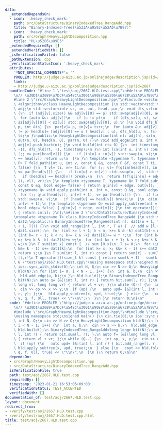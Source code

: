 ```yaml
---
data:
  _extendedDependsOn:
  - icon: ':heavy_check_mark:'
    path: src/DataStructure/BinaryIndexedTree_RangeAdd.hpp
    title: "Binary-Indexed-Tree(\u533A\u9593\u52A0\u7B97)"
  - icon: ':heavy_check_mark:'
    path: src/Graph/HeavyLightDecomposition.hpp
    title: "HL\u5206\u89E3"
  _extendedRequiredBy: []
  _extendedVerifiedWith: []
  _isVerificationFailed: false
  _pathExtension: cpp
  _verificationStatusIcon: ':heavy_check_mark:'
  attributes:
    '*NOT_SPECIAL_COMMENTS*': ''
    PROBLEM: http://judge.u-aizu.ac.jp/onlinejudge/description.jsp?id=2667
    links:
    - http://judge.u-aizu.ac.jp/onlinejudge/description.jsp?id=2667
  bundledCode: "#line 1 \"test/aoj/2667.HLD.test.cpp\"\n#define PROBLEM \"http://judge.u-aizu.ac.jp/onlinejudge/description.jsp?id=2667\"\
    \n// \u30D1\u30B9\u7DCF\u548C\u3001\u90E8\u5206\u6728\u52A0\u7B97\n#include <iostream>\n\
    #line 2 \"src/Graph/HeavyLightDecomposition.hpp\"\n#include <vector>\n#include\
    \ <algorithm>\nclass HeavyLightDecomposition {\n std::vector<std::vector<int>>\
    \ adj;\n std::vector<int> sz, in, out, head, par;\n void dfs_sz(int v, int p)\
    \ {\n  if (adj[v].size() && adj[v][0] == p) std::swap(adj[v][0], adj[v].back());\n\
    \  for (auto &u: adj[v])\n   if (u != p)\n    if (dfs_sz(u, v), sz[v]+= sz[u];\
    \ sz[adj[v][0]] < sz[u]) std::swap(adj[v][0], u);\n }\n void dfs_hld(int v, int\
    \ p, int &ts) {\n  par[v]= p, in[v]= ts++;\n  for (auto &u: adj[v])\n   if (u\
    \ != p) head[u]= (adj[v][0] == u ? head[v] : u), dfs_hld(u, v, ts);\n  out[v]=\
    \ ts;\n }\npublic:\n HeavyLightDecomposition(int n): adj(n), sz(n, 1), in(n, 0),\
    \ out(n, 0), head(n, 0), par(n, 0) {}\n void add_edge(int u, int v) { adj[u].push_back(v),\
    \ adj[v].push_back(u); }\n void build(int rt= 0) {\n  int timestamp= 0;\n  dfs_sz(rt,\
    \ -1), dfs_hld(rt, -1, timestamp);\n }\n int lca(int u, int v) const {\n  for\
    \ (;; v= par[head[v]]) {\n   if (in[u] > in[v]) std::swap(u, v);\n   if (head[u]\
    \ == head[v]) return u;\n  }\n }\n template <typename T, typename Q, typename\
    \ F> T fold_path(int u, int v, const Q &q, const F &f, const T ti, bool edge=\
    \ false) {\n  T vl= ti, vr= ti;\n  for (;; vl= f(q(in[head[v]], in[v] + 1), vl),\
    \ v= par[head[v]]) {\n   if (in[u] > in[v]) std::swap(u, v), std::swap(vl, vr);\n\
    \   if (head[u] == head[v]) break;\n  }\n  return f(f(q(in[u] + edge, in[v] +\
    \ 1), vl), vr);\n }\n template <typename T, typename Q> T fold_subtree(int v,\
    \ const Q &q, bool edge= false) { return q(in[v] + edge, out[v]); }\n template\
    \ <typename Q> void apply_path(int u, int v, const Q &q, bool edge= false) {\n\
    \  for (;; q(in[head[v]], in[v] + 1), v= par[head[v]]) {\n   if (in[u] > in[v])\
    \ std::swap(u, v);\n   if (head[u] == head[v]) break;\n  }\n  q(in[u] + edge,\
    \ in[v] + 1);\n }\n template <typename Q> void apply_subtree(int v, const Q &q,\
    \ bool edge= false) { q(in[v] + edge, out[v]); }\n int operator[](int i) const\
    \ { return in[i]; }\n};\n#line 3 \"src/DataStructure/BinaryIndexedTree_RangeAdd.hpp\"\
    \ntemplate <typename T> class BinaryIndexedTree_RangeAdd {\n std::vector<T> dat1,\
    \ dat2;\npublic:\n BinaryIndexedTree_RangeAdd(int n): dat1(n + 1, T()), dat2(n\
    \ + 1, T()) {}\n void add_range(int l, int r, T w) {  // add w [l,r)\n  int n=\
    \ dat1.size();\n  for (int k= l + 1; k < n; k+= k & -k) dat1[k]-= w * l;\n  for\
    \ (int k= r + 1; k < n; k+= k & -k) dat1[k]+= w * r;\n  for (int k= l + 1; k <\
    \ n; k+= k & -k) dat2[k]+= w;\n  for (int k= r + 1; k < n; k+= k & -k) dat2[k]-=\
    \ w;\n }\n T sum(int x) const {  // sum [0,x)\n  T s= 0;\n  for (int k= x; k;\
    \ k&= k - 1) s+= dat1[k];\n  for (int k= x; k; k&= k - 1) s+= dat2[k] * x;\n \
    \ return s;\n }\n T sum(int l, int r) const { return sum(r) - sum(l); }  // sum\
    \ [l,r)\n T operator[](size_t k) const { return sum(k + 1) - sum(k); }\n};\n#line\
    \ 6 \"test/aoj/2667.HLD.test.cpp\"\nusing namespace std;\nsigned main() {\n cin.tie(0);\n\
    \ ios::sync_with_stdio(0);\n int N, Q;\n cin >> N >> Q;\n HeavyLightDecomposition\
    \ hld(N);\n for (int i= 0; i < N - 1; i++) {\n  int a, b;\n  cin >> a >> b;\n\
    \  hld.add_edge(a, b);\n }\n hld.build();\n BinaryIndexedTree_RangeAdd<long long>\
    \ bit(N);\n auto q= [&](int l, int r) { return bit.sum(l, r); };\n auto f= [&](long\
    \ long vl, long long vr) { return vl + vr; };\n while (Q--) {\n  int op, x, y;\n\
    \  cin >> op >> x >> y;\n  if (op) {\n   auto upd= [&](int l, int r) { bit.add_range(l,\
    \ r, y); };\n   hld.apply_subtree(x, upd, true);\n  } else {\n   cout << hld.fold_path(x,\
    \ y, q, f, 0ll, true) << \"\\n\";\n  }\n }\n return 0;\n}\n"
  code: "#define PROBLEM \"http://judge.u-aizu.ac.jp/onlinejudge/description.jsp?id=2667\"\
    \n// \u30D1\u30B9\u7DCF\u548C\u3001\u90E8\u5206\u6728\u52A0\u7B97\n#include <iostream>\n\
    #include \"src/Graph/HeavyLightDecomposition.hpp\"\n#include \"src/DataStructure/BinaryIndexedTree_RangeAdd.hpp\"\
    \nusing namespace std;\nsigned main() {\n cin.tie(0);\n ios::sync_with_stdio(0);\n\
    \ int N, Q;\n cin >> N >> Q;\n HeavyLightDecomposition hld(N);\n for (int i= 0;\
    \ i < N - 1; i++) {\n  int a, b;\n  cin >> a >> b;\n  hld.add_edge(a, b);\n }\n\
    \ hld.build();\n BinaryIndexedTree_RangeAdd<long long> bit(N);\n auto q= [&](int\
    \ l, int r) { return bit.sum(l, r); };\n auto f= [&](long long vl, long long vr)\
    \ { return vl + vr; };\n while (Q--) {\n  int op, x, y;\n  cin >> op >> x >> y;\n\
    \  if (op) {\n   auto upd= [&](int l, int r) { bit.add_range(l, r, y); };\n  \
    \ hld.apply_subtree(x, upd, true);\n  } else {\n   cout << hld.fold_path(x, y,\
    \ q, f, 0ll, true) << \"\\n\";\n  }\n }\n return 0;\n}\n"
  dependsOn:
  - src/Graph/HeavyLightDecomposition.hpp
  - src/DataStructure/BinaryIndexedTree_RangeAdd.hpp
  isVerificationFile: true
  path: test/aoj/2667.HLD.test.cpp
  requiredBy: []
  timestamp: '2023-01-21 16:53:05+09:00'
  verificationStatus: TEST_ACCEPTED
  verifiedWith: []
documentation_of: test/aoj/2667.HLD.test.cpp
layout: document
redirect_from:
- /verify/test/aoj/2667.HLD.test.cpp
- /verify/test/aoj/2667.HLD.test.cpp.html
title: test/aoj/2667.HLD.test.cpp
---
```

